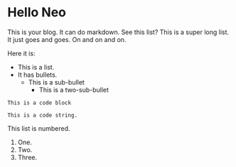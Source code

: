 # Hello Neo
This is your blog. It can do markdown. See this list? This is a super long list. It just goes and goes. On and on and on.

Here it is:
* This is a list.
* It has bullets.
  * This is a sub-bullet
    * This is a two-sub-bullet

```
This is a code block
```

`This is a code string.`

This list is numbered.
1. One.
2. Two.
3. Three.
